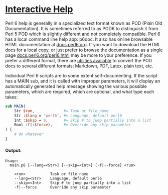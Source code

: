 [1]: https://rosettacode.org/wiki/Interactive_Help

# [Interactive Help][1]

Perl 6 help is generally in a specialized text format known as POD (Plain Old Documentation). It is sometimes referred to as POD6 to distinguish it from Perl 5 POD which is slightly different and not completely compatible. Perl 6 has a local command line help app: p6doc. It also has online browsable HTML documentation at [docs.perl6.org](https://docs.perl6.org). If you want to download the HTML docs for a local copy, or just prefer to browse the documentation as a single page [docs.perl6.org/perl6.html](https://docs.perl6.org/perl6.html) may be more to your preference. If you prefer a different format, there are [utilities available](https://modules.perl6.org/search/?q=POD%3A%3ATo) to convert the POD docs to several different formats; Markdown, PDF, Latex, plain text, etc.



Individual Perl 6 scripts are to some extent self-documenting. If the script has a MAIN sub, and it is called with improper parameters, it will display an automatically generated help message showing the various possible parameters, which are required, which are optional, and what type each takes:

```perl
sub MAIN(
    Str $run,             #= Task or file name
    Str :$lang = 'perl6', #= Language, default perl6
    Int :$skip = 0,       #= Skip # to jump partially into a list
    Bool :f(:$force),     #= Override any skip parameter
) {
    # do whatever
}
```

#### Output:
```
Usage:
  main.p6 [--lang=<Str>] [--skip=<Int>] [-f|--force] <run>
  
    <run>           Task or file name
    --lang=<Str>    Language, default perl6
    --skip=<Int>    Skip # to jump partially into a list
    -f|--force      Override any skip parameter
```
